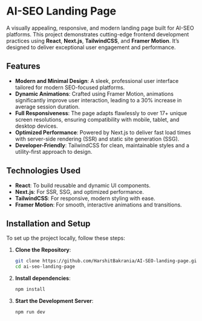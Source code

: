 # AI-SEO Landing Page

A visually appealing, responsive, and modern landing page built for AI-SEO platforms. This project demonstrates cutting-edge frontend development practices using **React**, **Next.js**, **TailwindCSS**, and **Framer Motion**. It’s designed to deliver exceptional user engagement and performance.



## Features

- **Modern and Minimal Design**: A sleek, professional user interface tailored for modern SEO-focused platforms.
- **Dynamic Animations**: Crafted using Framer Motion, animations significantly improve user interaction, leading to a 30% increase in average session duration.
- **Full Responsiveness**: The page adapts flawlessly to over 17+ unique screen resolutions, ensuring compatibility with mobile, tablet, and desktop devices.
- **Optimized Performance**: Powered by Next.js to deliver fast load times with server-side rendering (SSR) and static site generation (SSG).
- **Developer-Friendly**: TailwindCSS for clean, maintainable styles and a utility-first approach to design.

## Technologies Used

- **React**: To build reusable and dynamic UI components.
- **Next.js**: For SSR, SSG, and optimized performance.
- **TailwindCSS**: For responsive, modern styling with ease.
- **Framer Motion**: For smooth, interactive animations and transitions.

## Installation and Setup

To set up the project locally, follow these steps:

1. **Clone the Repository**:
   ```bash
   git clone https://github.com/HarshitBakrania/AI-SEO-landing-page.git
   cd ai-seo-landing-page
   ```

2. **Install dependencies**:
    ```bash
    npm install
    ```
3. **Start the Development Server**:
    ```bash
    npm run dev
    ```